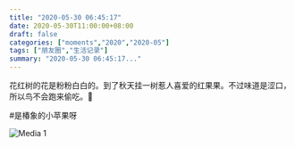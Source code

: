 ```yaml
---
title: "2020-05-30 06:45:17"
date: 2020-05-30T11:00:00+08:00
draft: false
categories: ["moments","2020","2020-05"]
tags: ["朋友圈","生活记录"]
summary: "2020-05-30 06:45:17..."
---
```


花红树的花是粉粉白白的。到了秋天挂一树惹人喜爱的红果果。不过味道是涩口，所以鸟不会跑来偷吃。🤭

#是椿象的小苹果呀

![Media 1](/Moments/photos/2020-05-30/202005300645170.jpg)

